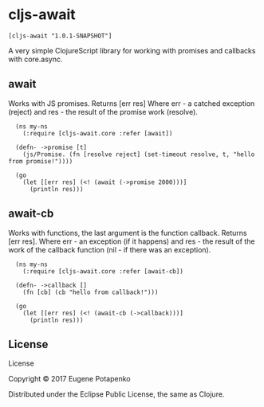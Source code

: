# cljs-await

`[cljs-await "1.0.1-SNAPSHOT"]`

A very simple ClojureScript library for working with promises and callbacks with core.async.

## await

Works with JS promises. Returns [err res] Where err - a catched exception (reject) and res - the result of the promise work (resolve).

```
  (ns my-ns
    (:require [cljs-await.core :refer [await])
  
  (defn- ->promise [t]
    (js/Promise. (fn [resolve reject] (set-timeout resolve, t, "hello from promise!"))))
    
  (go
    (let [[err res] (<! (await (->promise 2000)))]
      (println res)))
```

## await-cb

Works with functions, the last argument is the function callback. Returns [err res]. Where err - an exception (if it happens) and res - the result of the work of the callback function (nil - if there was an exception).

```
  (ns my-ns
    (:require [cljs-await.core :refer [await-cb])
  
  (defn- ->callback []
    (fn [cb] (cb "hello from callback!")))

  (go
    (let [[err res] (<! (await-cb (->callback)))]
      (println res)))
```

## License

License

Copyright © 2017 Eugene Potapenko

Distributed under the Eclipse Public License, the same as Clojure.
